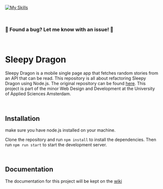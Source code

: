 [![My Skills](https://skillicons.dev/icons?i=nodejs,js,html,css)](https://skillicons.dev)

<br>

### 🐛 Found a bug? Let me know with an issue! 🐛

<br>

# Sleepy Dragon

Sleepy Dragon is a mobile single page app that fetches random stories from an API that can be read.
This repository is all about refactoring Sleepy Dragon using Node.js. The original repository can be found [here](https://github.com/sasjakoning/Sleepy-Dragon-WAFS). This project is part of the minor Web Design and Development at the University of Applied Sciences Amsterdam.

<br>

## Installation

make sure you have node.js installed on your machine.

Clone the repository and run `npm install` to install the dependencies. Then run `npm run start` to start the development server. 

<br>

## Documentation

The documentation for this project will be kept on the [wiki](https://github.com/sasjakoning/pwa-sleepy-dragon/wiki)

<br>